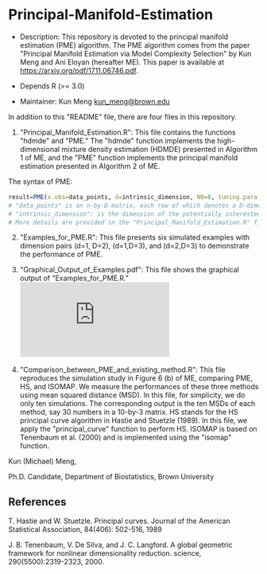 # Principal-Manifold-Estimation

* Description: This repository is devoted to the principal manifold estimation (PME) algorithm. The PME algorithm comes from the paper "Principal Manifold Estimation via Model Complexity Selection" by Kun Meng and Ani Eloyan (hereafter ME). This paper is available at https://arxiv.org/pdf/1711.06746.pdf. 

* Depends R (>= 3.0)

* Maintainer: Kun Meng <kun_meng@brown.edu> 

In addition to this "README" file, there are four files in this repository.

1. "Principal_Manifold_Estimation.R": This file contains the functions "hdmde" and "PME." The "hdmde" function implements the high-dimensional mixture density estimation (HDMDE) presented in Algorithm 1 of ME, and the "PME" function implements the principal manifold estimation presented in Algorithm 2 of ME. 

The syntax of PME:
```r
result=PME(x.obs=data_points, d=intrinsic_dimension, N0=0, tuning.para.seq=exp((-15:5)), alpha=0.05, max.comp=100, epsilon=0.05, max.iter=100, print.MSDs=TRUE)
# "data_points" is an n-by-D matrix, each row of which denotes a D-dimensional data point.
# "intrinsic_dimension": is the dimension of the potentially interested underlying manifold.
# More details are provided in the "Principal_Manifold_Estimation.R" file.
```

2. "Examples_for_PME.R": This file presents six simulated examples with dimension pairs (d=1, D=2), (d=1,D=3), and (d=2,D=3) to demonstrate the performance of PME.

3. "Graphical_Output_of_Examples.pdf": This file shows the graphical output of "Examples_for_PME.R." ![alt text](https://github.com/KMengBrown/Principal-Manifold-Estimation/blob/master/Graphical_Output_of_Examples.pdf)

4. "Comparison_between_PME_and_existing_method.R": This file reproduces the simulation study in Figure 6 (b) of ME, comparing PME, HS, and ISOMAP. We measure the performances of these three methods using mean squared distance (MSD). In this file, for simplicity, we do only ten simulations. The corresponding output is the ten MSDs of each method, say 30 numbers in a 10-by-3 matrix. HS stands for the HS principal curve algorithm in Hastie and Stuetzle
(1989). In this file, we apply the "principal_curve" function to perform HS. ISOMAP is based on Tenenbaum et al. (2000) and is implemented using the "isomap" function. 


Kun (Michael) Meng, 

Ph.D. Candidate,
Department of Biostatistics, 
Brown University

## References

T. Hastie and W. Stuetzle. Principal curves. Journal of the American Statistical Association, 84(406): 502-516, 1989

J. B. Tenenbaum, V. De Silva, and J. C. Langford. A global geometric framework for nonlinear dimensionality reduction. science, 290(5500):2319-2323, 2000.


